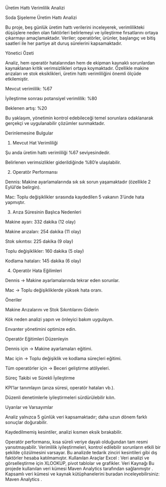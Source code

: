 Üretim Hattı Verimlilik Analizi

Soda Şişeleme Üretim Hattı Analizi

Bu proje, beş günlük üretim hattı verilerini inceleyerek, verimlilikteki düşüşlere neden olan faktörleri belirlemeyi ve iyileştirme fırsatlarını ortaya çıkarmayı amaçlamaktadır. Veriler; operatörler, ürünler, başlangıç ve bitiş saatleri ile her partiye ait duruş sürelerini kapsamaktadır.

Yönetici Özeti

Analiz, hem operatör hatalarından hem de ekipman kaynaklı sorunlardan kaynaklanan kritik verimsizlikleri ortaya koymaktadır. Özellikle makine arızaları ve stok eksiklikleri, üretim hattı verimliliğini önemli ölçüde etkilemiştir.

Mevcut verimlilik: %67

İyileştirme sonrası potansiyel verimlilik: %80

Beklenen artış: %20

Bu yaklaşım, yönetimin kontrol edebileceği temel sorunlara odaklanarak gerçekçi ve uygulanabilir çözümler sunmaktadır.

Derinlemesine Bulgular
1. Mevcut Hat Verimliliği

Şu anda üretim hattı verimliliği %67 seviyesindedir.

Belirlenen verimsizlikler giderildiğinde %80’e ulaşılabilir.

2. Operatör Performansı

Dennis: Makine ayarlamalarında sık sık sorun yaşamaktadır (özellikle 2 Eylül’de belirgin).

Mac: Toplu değişiklikler sırasında kaydedilen 5 vakanın 3’ünde hata yapmıştır.

3. Arıza Süresinin Başlıca Nedenleri

Makine ayarı: 332 dakika (12 olay)

Makine arızaları: 254 dakika (11 olay)

Stok sıkıntısı: 225 dakika (9 olay)

Toplu değişiklikler: 160 dakika (5 olay)

Kodlama hataları: 145 dakika (6 olay)

4. Operatör Hata Eğilimleri

Dennis → Makine ayarlamalarında tekrar eden sorunlar.

Mac → Toplu değişikliklerde yüksek hata oranı.

Öneriler

Makine Arızalarını ve Stok Sıkıntılarını Giderin

Kök neden analizi yapın ve önleyici bakım uygulayın.

Envanter yönetimini optimize edin.

Operatör Eğitimleri Düzenleyin

Dennis için → Makine ayarlamaları eğitimi.

Mac için → Toplu değişiklik ve kodlama süreçleri eğitimi.

Tüm operatörler için → Beceri geliştirme atölyeleri.

Süreç Takibi ve Sürekli İyileştirme

KPI’lar tanımlayın (arıza süresi, operatör hataları vb.).

Düzenli denetimlerle iyileştirmeleri sürdürülebilir kılın.

Uyarılar ve Varsayımlar

Analiz yalnızca 5 günlük veri kapsamaktadır; daha uzun dönem farklı sonuçlar doğurabilir.

Kaydedilmemiş kesintiler, analizi kısmen eksik bırakabilir.

Operatör performansı, kısa süreli veriye dayalı olduğundan tam resmi yansıtmayabilir.
Verimlilik iyileştirmeleri, kontrol edilebilir sorunların etkili bir şekilde çözülmesini varsayar.
Bu analizde tedarik zinciri kesintileri gibi dış faktörler hesaba katılmamıştır.
Kullanılan Araçlar
Excel : Veri analizi ve görselleştirme için XLOOKUP, pivot tablolar ve grafikler.
Veri Kaynağı
Bu projede kullanılan veri kümesi Maven Analytics tarafından sağlanmıştır . Kapsamlı veri kümesi ve kaynak kütüphanelerini buradan inceleyebilirsiniz: Maven Analytics .

